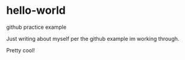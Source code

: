 # hello-world
github practice example

Just writing about myself per the github example im working through.

Pretty cool!


